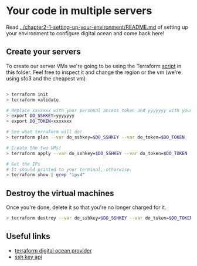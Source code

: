 # Your code in multiple servers

Read [../chapter2-1-setting-up-your-environment/README.md](README.md) of setting up your environment to configure digital ocean and come back here!

## Create your servers

To create our server VMs we're going to be using the Terraform [script](main.tf) in this folder. Feel free to inspect it and change the region or the vm (we're using sfo3 and the cheapest vm)

```bash

> terraform init
> terraform validate

# Replace xxxxxxx with your personal access token and yyyyyyy with your ssh key id.
> export DO_SSHKEY=yyyyyyy
> export DO_TOKEN=xxxxxxx

# See what terraform will do!
> terraform plan --var do_sshkey=$DO_SSHKEY --var do_token=$DO_TOKEN

# Create the two VMs!
> terraform apply --var do_sshkey=$DO_SSHKEY --var do_token=$DO_TOKEN

# Get the IPs
# It should printed to your terminal, otherwise.
> terraform show | grep "ipv4"
```

## Destroy the virtual machines

Once you're done, delete it so that you're no longer charged for it.

```bash
> terraform destroy --var do_sshkey=$DO_SSHKEY --var do_token=$DO_TOKEN
```

## Useful links

* [terraform digital ocean provider](https://registry.terraform.io/providers/digitalocean/digitalocean/latest/docs/resources/droplet)
* [ssh key api](https://developers.digitalocean.com/documentation/v2/#ssh-keys)
